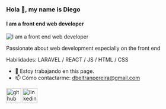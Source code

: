### Hola 👋, my name is Diego
#### I am a front end web developer
![I am a front end web developer](https://arturssmirnovs.github.io/github-profile-readme-generator/images/banner.png)

Passionate about web development especially on the front end

Habilidades: LARAVEL / REACT / JS / HTML / CSS

- 🔭 Estoy trabajando en this page. 
- 📫 Cómo contactarme: dbeltranpereira@gmail.com 


[<img src='https://cdn.jsdelivr.net/npm/simple-icons@3.0.1/icons/github.svg' alt='github' height='40'>](https://github.com/https://github.com/DiegoBelPe)  [<img src='https://cdn.jsdelivr.net/npm/simple-icons@3.0.1/icons/linkedin.svg' alt='linkedin' height='40'>](https://www.linkedin.com/in/www.linkedin.com/in/diego-andrés-beltrán-pereira-b88a6a1ab/)  



<!--
**DiegoBelPe/DiegoBelpe** is a ✨ _special_ ✨ repository because its `README.md` (this file) appears on your GitHub profile.

Here are some ideas to get you started:

- 🔭 I’m currently working on ...
- 🌱 I’m currently learning ...
- 👯 I’m looking to collaborate on ...
- 🤔 I’m looking for help with ...
- 💬 Ask me about ...
- 📫 How to reach me: ...
- 😄 Pronouns: ...
- ⚡ Fun fact: ...
-->
